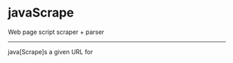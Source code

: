 # javaScrape
Web page script scraper + parser

---------------------------------

java[Scrape]s a given URL for <script> tags, and returns a list of three categories:
  * Locally-hosted scripts
  * Externally-hosted scripts
  * Internal page scripts
  
Then iterates through each [currently just local] script for matches against a list of patterns.
  - This list is easily modified at the bottom head of the script.
  - Next feature goal includes pattern sub-groups, such as 'IP addresses' > private and localhost IP references
    ~ Another list will target possible credentials, and one list may include a variety of dangerous code patterns.
    ~ These lists will correspond to an argparse switch so they may be individually disabled.
  
Upcoming change :
  > Take input args or file to receive custom patterns.
  
---------------------------------
Setup:
pip install -r requirements.txt


Usage:
 
./jScrape -u https://www.iana.org/domains/reserved

 
 
 
Example Output:
 
![screen](https://user-images.githubusercontent.com/85598459/121372915-a3cf6280-c90c-11eb-9272-ea45c4456681.png)

